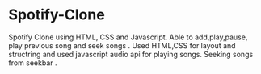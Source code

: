 # Spotify-Clone
Spotify Clone using HTML, CSS and Javascript.
Able to add,play,pause, play previous song and seek songs .
Used HTML,CSS for layout and structring and used javascript audio api for playing songs.
Seeking songs from seekbar .

